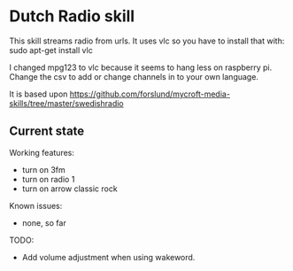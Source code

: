 # Dutch Radio skill

This skill streams radio from urls. It uses vlc so you have to install that with:
sudo apt-get install vlc

I changed mpg123 to vlc because it seems to hang less on raspberry pi.
Change the csv to add or change channels in to your own language.

It is based upon https://github.com/forslund/mycroft-media-skills/tree/master/swedishradio

## Current state

Working features:
 - turn on 3fm
 - turn on radio 1
 - turn on arrow classic rock

Known issues:
 - none, so far

TODO:
 - Add volume adjustment when using wakeword.
